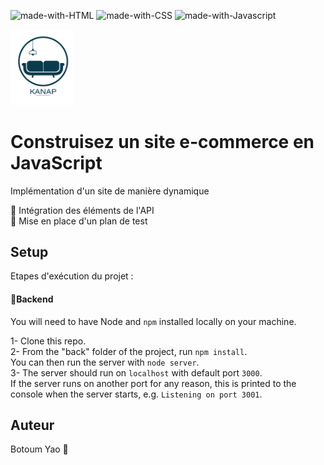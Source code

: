 ![made-with-HTML](https://img.shields.io/badge/HTML5-E34F26?style=for-the-badge&logo=html5&logoColor=white)
![made-with-CSS](https://img.shields.io/badge/CSS3-1572B6?style=for-the-badge&logo=css3&logoColor=white)
![made-with-Javascript](https://img.shields.io/badge/-JavaScript-000000?logo=javascript)

<img src="front/images/logo.png" alt="logo de kanap" width="20%" height="30%">

# Construisez un site e-commerce en JavaScript
Implémentation d'un site de manière dynamique  

🎯 Intégration des éléments de l'API  
🎯 Mise en place d'un plan de test

## Setup
Etapes d'exécution du projet :  

#### 🔹Backend

You will need to have Node and `npm` installed locally on your machine.

1- Clone this repo.  
2- From the "back" folder of the project, run `npm install`.  
You can then run the server with `node server`.  
3- The server should run on `localhost` with default port `3000`.  
If the server runs on another port for any reason, this is printed to the
console when the server starts, e.g. `Listening on port 3001`.

## Auteur

Botoum Yao 👋